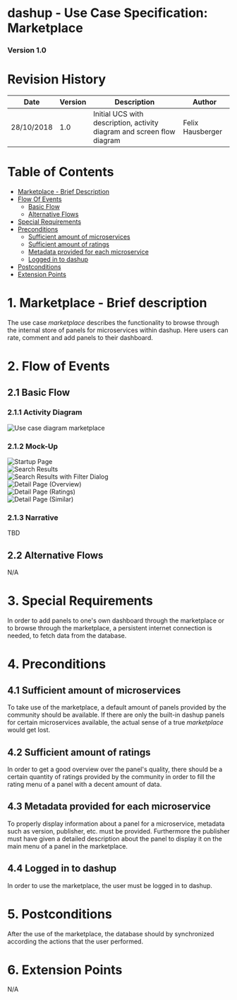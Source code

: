 dashup - Use Case Specification: Marketplace
============================================
### Version 1.0

# Revision History

| Date       | Version | Description                                                            | Author           |
|------------|---------|------------------------------------------------------------------------|------------------|
| 28/10/2018 | 1.0     | Initial UCS with description, activity diagram and screen flow diagram | Felix Hausberger |

# Table of Contents

- [Marketplace - Brief Description](#1-marketplace---brief-description) 
- [Flow Of Events](#2-flow-of-events)
    - [Basic Flow](#21-basic-flow)  
    - [Alternative Flows](#24-alternative-flows)
- [Special Requirements](#3-special-requirements)
- [Preconditions](#4-preconditions)
    - [Sufficient amount of microservices](#41-sufficient-amount-of-microservices)
    - [Sufficient amount of ratings](#42-sufficient-amount-of-ratings)
    - [Metadata provided for each microservice](#43-metadata-provided-for-each-microservice)
    - [Logged in to dashup](#44-logged-in-to-dashup)
- [Postconditions](#5-postconditions) 
- [Extension Points](#6-extension-points)
   
# 1. Marketplace - Brief description
The use case _marketplace_ describes the functionality to browse through the internal
store of panels for microservices within dashup. Here users can rate, comment and add panels to 
their dashboard. 

# 2. Flow of Events

## 2.1 Basic Flow

### 2.1.1 Activity Diagram
<img src="./UCS_marketplace.jpg" alt="Use case diagram marketplace" />

### 2.1.2 Mock-Up
<img src="./mockups/Startup Page.png" alt="Startup Page" />
<br />
<img src="./mockups/Search Results.png" alt="Search Results" />
<br />
<img src="./mockups/Search Results with Filter Dialog.png" alt="Search Results with Filter Dialog" />
<br />
<img src="./mockups/Detail Page (Overview).png" alt="Detail Page (Overview)" />
<br />
<img src="./mockups/Detail Page (Ratings).png" alt="Detail Page (Ratings)" />
<br />
<img src="./mockups/Detail Page (Similar).png" alt="Detail Page (Similar)" />

### 2.1.3 Narrative
TBD

## 2.2 Alternative Flows
N/A

# 3. Special Requirements
In order to add panels to one's own dashboard through the marketplace 
or to browse through the marketplace, a persistent internet connection is needed, 
to fetch data from the database.

# 4. Preconditions

## 4.1 Sufficient amount of microservices
To take use of the marketplace, a default amount of panels provided by the 
community should be available. If there are only the built-in dashup panels for certain microservices
available, the actual sense of a true _marketplace_ would get lost.

## 4.2 Sufficient amount of ratings
In order to get a good overview over the panel's quality, there should be a certain quantity of
ratings provided by the community in order to fill the rating menu of a panel with a 
decent amount of data.

## 4.3 Metadata provided for each microservice
To properly display information about a panel for a microservice, metadata such as version, publisher, etc. must be provided.
Furthermore the publisher must have given a detailed description about the panel to 
display it on the main menu of a panel in the marketplace.

## 4.4 Logged in to dashup
In order to use the marketplace, the user must be logged in to dashup.

# 5. Postconditions
After the use of the marketplace, the database should by synchronized according the actions 
that the user performed. 

# 6. Extension Points
N/A